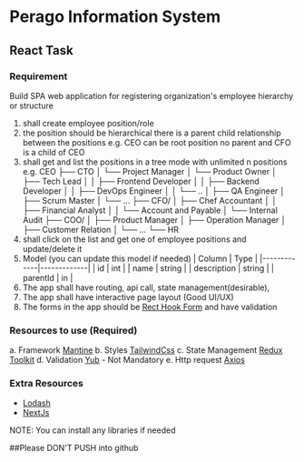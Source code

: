 # Perago Information System
## React Task

### Requirement
Build SPA web application for registering organization's employee hierarchy or structure
1. shall create employee position/role
2. the position should be hierarchical there is a parent child relationship between the positions
  e.g. CEO can be root position no parent and CFO is a child of CEO
3. shall get and list the positions in a tree mode with unlimited n positions
e.g.
    CEO
    ├── CTO
    │   └── Project Manager
    │       └── Product Owner
    │           ├── Tech Lead
    │           │   ├── Frontend Developer
    │           │   ├── Backend Developer
    │           │   ├── DevOps Engineer
    │           │   └── ..
    │           ├── QA Engineer
    │           ├── Scrum Master
    │           └── ...
    ├── CFO/
    │   ├── Chef Accountant
    │   │   ├── Financial Analyst
    │   │   └── Account and Payable
    │   └── Internal Audit
    ├── COO/
    │   ├── Product Manager
    │   ├── Operation Manager
    │   ├── Customer Relation
    │   └── ...
    └── HR
4. shall click on the list and get one of employee positions and update/delete it
5. Model (you can update this model if needed)
    | Column      |    Type     |
    |-------------|-------------|
    | id          | int         |
    | name        | string      |
    | description | string      |
    | parentId    | in          |
6. The app shall have routing, api call, state management(desirable),
7. The app shall have interactive page layout (Good UI/UX)
8. The forms in the app should be [Rect Hook Form](https://www.react-hook-form.com/) and have validation

### Resources to use (Required)
a. Framework [Mantine](https://mantine.dev/)
b. Styles [TailwindCss](https://tailwindcss.com/)
c. State Management [Redux Toolkit](https://redux-toolkit.js.org/)
d. Validation [Yub](https://www.npmjs.com/package/yup) - Not Mandatory
e. Http request [Axios](https://github.com/axios/axios)

### Extra Resources
- [Lodash](https://lodash.com/docs/)
- [NextJs](https://nextjs.org/)

NOTE: You can install any libraries if needed

##Please DON'T PUSH into github
